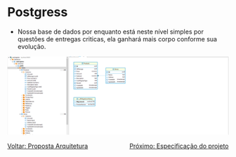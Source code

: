# Postgress

 * Nossa base de dados por enquanto está neste nível simples por questões de entregas criticas, ela ganhará mais corpo conforme sua evolução.

![Descrição da imagem](../.content/0002-modelagem.png)

<div style="display: flex; justify-content: space-between;">
  <a href="./0001-proposta-arquitetura-controle-de-caixa-EDA.md">Voltar: Proposta Arquitetura</a>
  <a href="./0003-especificações-do-projeto.md">Próximo: Especificação do projeto</a>
</div>
